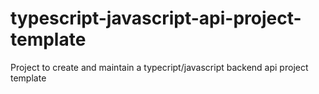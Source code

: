 # typescript-javascript-api-project-template
Project to create and maintain a typecript/javascript backend api project template
